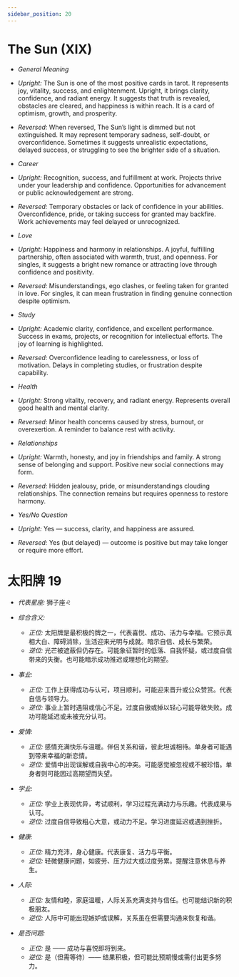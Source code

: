 ```yaml
---
sidebar_position: 20
---
```


# The Sun (XIX)

- *General Meaning*
- *Upright:* The Sun is one of the most positive cards in tarot. It represents joy, vitality, success, and enlightenment. Upright, it brings clarity, confidence, and radiant energy. It suggests that truth is revealed, obstacles are cleared, and happiness is within reach. It is a card of optimism, growth, and prosperity.
- *Reversed:* When reversed, The Sun’s light is dimmed but not extinguished. It may represent temporary sadness, self-doubt, or overconfidence. Sometimes it suggests unrealistic expectations, delayed success, or struggling to see the brighter side of a situation.
- *Career*
- *Upright:* Recognition, success, and fulfillment at work. Projects thrive under your leadership and confidence. Opportunities for advancement or public acknowledgement are strong.
- *Reversed:* Temporary obstacles or lack of confidence in your abilities. Overconfidence, pride, or taking success for granted may backfire. Work achievements may feel delayed or unrecognized.
- *Love*
- *Upright:* Happiness and harmony in relationships. A joyful, fulfilling partnership, often associated with warmth, trust, and openness. For singles, it suggests a bright new romance or attracting love through confidence and positivity.
- *Reversed:* Misunderstandings, ego clashes, or feeling taken for granted in love. For singles, it can mean frustration in finding genuine connection despite optimism.
- *Study*
- *Upright:* Academic clarity, confidence, and excellent performance. Success in exams, projects, or recognition for intellectual efforts. The joy of learning is highlighted.
- *Reversed:* Overconfidence leading to carelessness, or loss of motivation. Delays in completing studies, or frustration despite capability.
- *Health*
- *Upright:* Strong vitality, recovery, and radiant energy. Represents overall good health and mental clarity.
- *Reversed:* Minor health concerns caused by stress, burnout, or overexertion. A reminder to balance rest with activity.
- *Relationships*
- *Upright:* Warmth, honesty, and joy in friendships and family. A strong sense of belonging and support. Positive new social connections may form.
- *Reversed:* Hidden jealousy, pride, or misunderstandings clouding relationships. The connection remains but requires openness to restore harmony.

- *Yes/No Question*
- *Upright:* Yes — success, clarity, and happiness are assured.
- *Reversed:* Yes (but delayed) — outcome is positive but may take longer or require more effort.


# 太阳牌 19
- *代表星座:* 狮子座♌️
- *综合含义:* 
  - *正位:* 太阳牌是最积极的牌之一，代表喜悦、成功、活力与幸福。它预示真相大白、障碍消除，生活迎来光明与成就。暗示自信、成长与繁荣。
  - *逆位:* 光芒被遮蔽但仍存在。可能象征暂时的低落、自我怀疑，或过度自信带来的失衡。也可能暗示成功推迟或理想化的期望。
- *事业:* 
  - *正位:* 工作上获得成功与认可，项目顺利，可能迎来晋升或公众赞赏。代表自信与领导力。
  - *逆位:* 事业上暂时遇阻或信心不足。过度自傲或掉以轻心可能导致失败。成功可能延迟或未被充分认可。
- *爱情:* 
  - *正位:* 感情充满快乐与温暖。伴侣关系和谐，彼此坦诚相待。单身者可能遇到带来幸福的新恋情。
  - *逆位:* 爱情中出现误解或自我中心的冲突。可能感觉被忽视或不被珍惜。单身者则可能因过高期望而失望。
- *学业:* 
  - *正位:* 学业上表现优异，考试顺利，学习过程充满动力与乐趣。代表成果与认可。
  - *逆位:* 过度自信导致粗心大意，或动力不足。学习进度延迟或遇到挫折。
- *健康:* 
  - *正位:* 精力充沛，身心健康。代表康复、活力与平衡。
  - *逆位:* 轻微健康问题，如疲劳、压力过大或过度劳累。提醒注意休息与养生。
- *人际:* 
  - *正位:* 友情和睦，家庭温暖，人际关系充满支持与信任。也可能结识新的积极朋友。
  - *逆位:* 人际中可能出现嫉妒或误解，关系虽在但需要沟通来恢复和谐。

    
- *是否问题:* 
  - *正位:* 是 —— 成功与喜悦即将到来。
  - *逆位:* 是（但需等待）—— 结果积极，但可能比预期慢或需付出更多努力。
